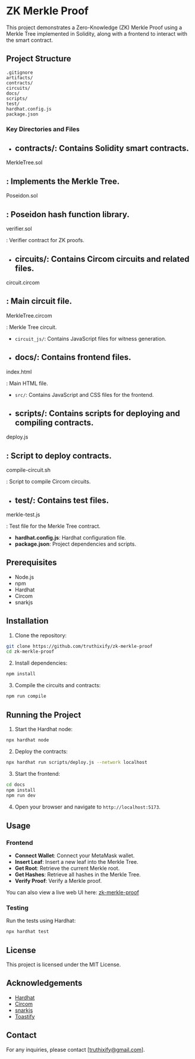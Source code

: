 # ZK Merkle Proof

This project demonstrates a Zero-Knowledge (ZK) Merkle Proof using a Merkle Tree implemented in Solidity, along with a frontend to interact with the smart contract.

## Project Structure

```
.gitignore
artifacts/
contracts/
circuits/
docs/
scripts/
test/
hardhat.config.js
package.json
```

### Key Directories and Files

- **contracts/**: Contains Solidity smart contracts.
  - 

MerkleTree.sol

: Implements the Merkle Tree.
  - 

Poseidon.sol

: Poseidon hash function library.
  - 

verifier.sol

: Verifier contract for ZK proofs.
- **circuits/**: Contains Circom circuits and related files.
  - 

circuit.circom

: Main circuit file.
  - 

MerkleTree.circom

: Merkle Tree circuit.
  - `circuit_js/`: Contains JavaScript files for witness generation.
- **docs/**: Contains frontend files.
  - 

index.html

: Main HTML file.
  - `src/`: Contains JavaScript and CSS files for the frontend.
- **scripts/**: Contains scripts for deploying and compiling contracts.
  - 

deploy.js

: Script to deploy contracts.
  - 

compile-circuit.sh

: Script to compile Circom circuits.
- **test/**: Contains test files.
  - 

merkle-test.js

: Test file for the Merkle Tree contract.
- **hardhat.config.js**: Hardhat configuration file.
- **package.json**: Project dependencies and scripts.

## Prerequisites

- Node.js
- npm
- Hardhat
- Circom
- snarkjs

## Installation

1. Clone the repository:

```sh
git clone https://github.com/truthixify/zk-merkle-proof
cd zk-merkle-proof
```

2. Install dependencies:

```sh
npm install
```

3. Compile the circuits and contracts:

```sh
npm run compile
```

## Running the Project

1. Start the Hardhat node:

```sh
npx hardhat node
```

2. Deploy the contracts:

```sh
npx hardhat run scripts/deploy.js --network localhost
```

3. Start the frontend:

```sh
cd docs
npm install
npm run dev
```

4. Open your browser and navigate to `http://localhost:5173`.

## Usage

### Frontend

- **Connect Wallet**: Connect your MetaMask wallet.
- **Insert Leaf**: Insert a new leaf into the Merkle Tree.
- **Get Root**: Retrieve the current Merkle root.
- **Get Hashes**: Retrieve all hashes in the Merkle Tree.
- **Verify Proof**: Verify a Merkle proof.

You can also view a live web UI here: [zk-merkle-proof](https://zk-merkle-proof.pages.dev/)

### Testing

Run the tests using Hardhat:

```sh
npx hardhat test
```

## License

This project is licensed under the MIT License.

## Acknowledgements

- [Hardhat](https://hardhat.org/)
- [Circom](https://docs.circom.io/)
- [snarkjs](https://github.com/iden3/snarkjs)
- [Toastify](https://apvarun.github.io/toastify-js/)

## Contact

For any inquiries, please contact [truthixify@gmail.com].